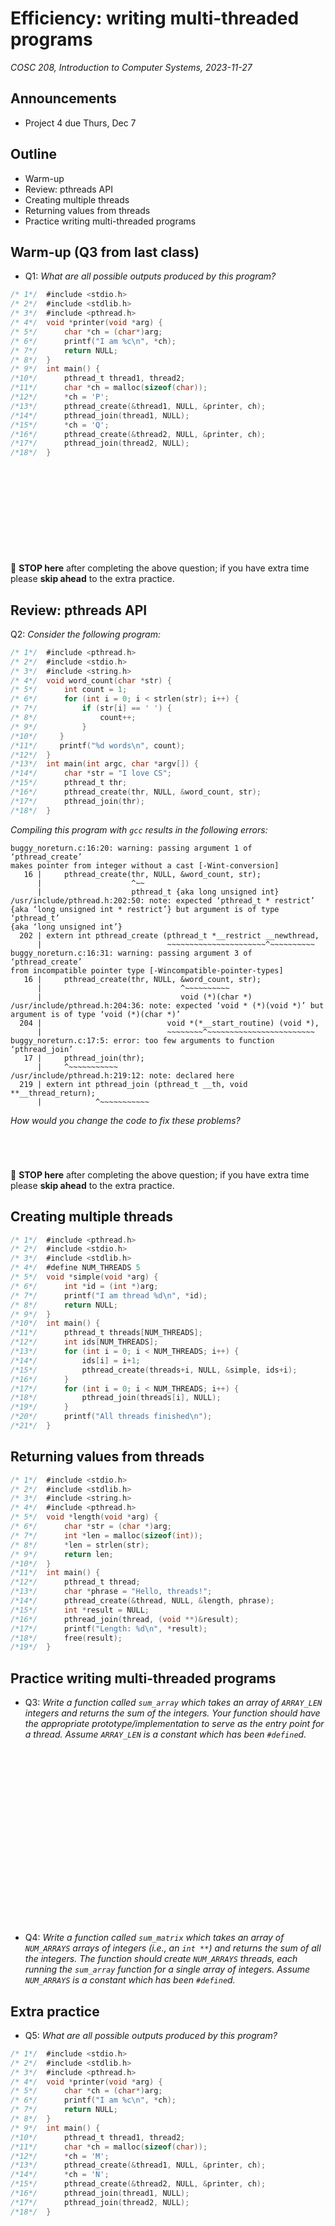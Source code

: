 # Efficiency: writing multi-threaded programs
_COSC 208, Introduction to Computer Systems, 2023-11-27_

## Announcements
* Project 4 due Thurs, Dec 7

## Outline
* Warm-up
* Review: pthreads API
* Creating multiple threads
* Returning values from threads
* Practice writing multi-threaded programs

## Warm-up (Q3 from last class)

* Q1: _What are all possible outputs produced by this program?_


```c
/* 1*/  #include <stdio.h>
/* 2*/  #include <stdlib.h>
/* 3*/  #include <pthread.h>
/* 4*/  void *printer(void *arg) {
/* 5*/      char *ch = (char*)arg;
/* 6*/      printf("I am %c\n", *ch);
/* 7*/      return NULL;
/* 8*/  }
/* 9*/  int main() {
/*10*/      pthread_t thread1, thread2;
/*11*/      char *ch = malloc(sizeof(char));
/*12*/      *ch = 'P';
/*13*/      pthread_create(&thread1, NULL, &printer, ch);
/*14*/      pthread_join(thread1, NULL);
/*15*/      *ch = 'Q';
/*16*/      pthread_create(&thread2, NULL, &printer, ch);
/*17*/      pthread_join(thread2, NULL);
/*18*/  }
```

<div style="height:10em;"></div>

🛑 **STOP here** after completing the above question; if you have extra time please **skip ahead** to the extra practice.

<div style="page-break-after:always;"></div>

## Review: pthreads API

Q2: _Consider the following program:_


```c
/* 1*/  #include <pthread.h>
/* 2*/  #include <stdio.h>
/* 3*/  #include <string.h>
/* 4*/  void word_count(char *str) {
/* 5*/      int count = 1;
/* 6*/      for (int i = 0; i < strlen(str); i++) {
/* 7*/          if (str[i] == ' ') {
/* 8*/              count++;
/* 9*/          }
/*10*/     }
/*11*/     printf("%d words\n", count);
/*12*/  }
/*13*/  int main(int argc, char *argv[]) {
/*14*/      char *str = "I love CS";
/*15*/      pthread_t thr;
/*16*/      pthread_create(thr, NULL, &word_count, str);
/*17*/      pthread_join(thr);
/*18*/  }
```

_Compiling this program with `gcc` results in the following errors:_

```
buggy_noreturn.c:16:20: warning: passing argument 1 of ‘pthread_create’ 
makes pointer from integer without a cast [-Wint-conversion]
   16 |     pthread_create(thr, NULL, &word_count, str);
      |                    ^~~
      |                    pthread_t {aka long unsigned int}
/usr/include/pthread.h:202:50: note: expected ‘pthread_t * restrict’ 
{aka ‘long unsigned int * restrict’} but argument is of type ‘pthread_t’ 
{aka ‘long unsigned int’}
  202 | extern int pthread_create (pthread_t *__restrict __newthread,
      |                            ~~~~~~~~~~~~~~~~~~~~~~^~~~~~~~~~~
buggy_noreturn.c:16:31: warning: passing argument 3 of ‘pthread_create’ 
from incompatible pointer type [-Wincompatible-pointer-types]
   16 |     pthread_create(thr, NULL, &word_count, str);
      |                               ^~~~~~~~~~~
      |                               void (*)(char *)
/usr/include/pthread.h:204:36: note: expected ‘void * (*)(void *)’ but 
argument is of type ‘void (*)(char *)’
  204 |                            void *(*__start_routine) (void *),
      |                            ~~~~~~~~^~~~~~~~~~~~~~~~~~~~~~~~~
buggy_noreturn.c:17:5: error: too few arguments to function ‘pthread_join’
   17 |     pthread_join(thr);
      |     ^~~~~~~~~~~~
/usr/include/pthread.h:219:12: note: declared here
  219 | extern int pthread_join (pthread_t __th, void **__thread_return);
      |            ^~~~~~~~~~~~
```

_How would you change the code to fix these problems?_

<div style="height:3em;"></div>

🛑 **STOP here** after completing the above question; if you have extra time please **skip ahead** to the extra practice.

<div style="page-break-after:always;"></div>

## Creating multiple threads


```c
/* 1*/  #include <pthread.h>
/* 2*/  #include <stdio.h>
/* 3*/  #include <stdlib.h>
/* 4*/  #define NUM_THREADS 5
/* 5*/  void *simple(void *arg) {
/* 6*/      int *id = (int *)arg;
/* 7*/      printf("I am thread %d\n", *id);
/* 8*/      return NULL;
/* 9*/  }
/*10*/  int main() {
/*11*/      pthread_t threads[NUM_THREADS];
/*12*/      int ids[NUM_THREADS];
/*13*/      for (int i = 0; i < NUM_THREADS; i++) {
/*14*/          ids[i] = i+1;
/*15*/          pthread_create(threads+i, NULL, &simple, ids+i);
/*16*/      } 
/*17*/      for (int i = 0; i < NUM_THREADS; i++) {
/*18*/          pthread_join(threads[i], NULL);
/*19*/      }
/*20*/      printf("All threads finished\n");
/*21*/  }
```

## Returning values from threads


```c
/* 1*/  #include <stdio.h>
/* 2*/  #include <stdlib.h>
/* 3*/  #include <string.h>
/* 4*/  #include <pthread.h>
/* 5*/  void *length(void *arg) {
/* 6*/      char *str = (char *)arg;
/* 7*/      int *len = malloc(sizeof(int));
/* 8*/      *len = strlen(str);
/* 9*/      return len;
/*10*/  }
/*11*/  int main() {
/*12*/      pthread_t thread;
/*13*/      char *phrase = "Hello, threads!";
/*14*/      pthread_create(&thread, NULL, &length, phrase);
/*15*/      int *result = NULL;
/*16*/      pthread_join(thread, (void **)&result);
/*17*/      printf("Length: %d\n", *result);
/*18*/      free(result);
/*19*/  }
```

<div style="page-break-after:always;"></div>

## Practice writing multi-threaded programs

* Q3: _Write a function called `sum_array` which takes an array of `ARRAY_LEN` integers and returns the sum of the integers. Your function should have the appropriate prototype/implementation to serve as the entry point for a thread. Assume `ARRAY_LEN` is a constant which has been `#define`d._

<p style="height:20em;"></p>

* Q4: _Write a function called `sum_matrix` which takes an array of `NUM_ARRAYS` arrays of integers (i.e., an `int **`) and returns the sum of all the integers. The function should create `NUM_ARRAYS` threads, each running the `sum_array` function for a single array of integers. Assume `NUM_ARRAYS` is a constant which has been `#define`d._

<div style="page-break-after:always;"></div>

## Extra practice

* Q5: _What are all possible outputs produced by this program?_


```c
/* 1*/  #include <stdio.h>
/* 2*/  #include <stdlib.h>
/* 3*/  #include <pthread.h>
/* 4*/  void *printer(void *arg) {
/* 5*/      char *ch = (char*)arg;
/* 6*/      printf("I am %c\n", *ch);
/* 7*/      return NULL;
/* 8*/  }
/* 9*/  int main() {
/*10*/      pthread_t thread1, thread2;
/*11*/      char *ch = malloc(sizeof(char));
/*12*/      *ch = 'M';
/*13*/      pthread_create(&thread1, NULL, &printer, ch);
/*14*/      *ch = 'N';
/*15*/      pthread_create(&thread2, NULL, &printer, ch);
/*16*/      pthread_join(thread1, NULL);
/*17*/      pthread_join(thread2, NULL);
/*18*/  }
```
